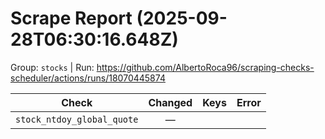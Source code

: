 # Scrape Report (2025-09-28T06:30:16.648Z)

Group: `stocks`  |  Run: https://github.com/AlbertoRoca96/scraping-checks-scheduler/actions/runs/18070445874

| Check | Changed | Keys | Error |
|---|:---:|:--|:--|
| `stock_ntdoy_global_quote` | — |  |  |
